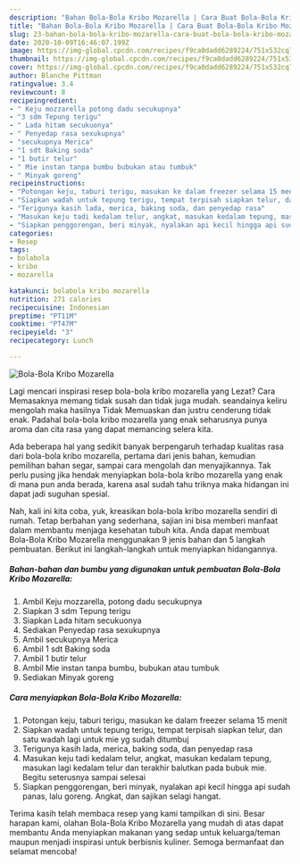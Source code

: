 ```yaml
---
description: "Bahan Bola-Bola Kribo Mozarella | Cara Buat Bola-Bola Kribo Mozarella Yang Bikin Ngiler"
title: "Bahan Bola-Bola Kribo Mozarella | Cara Buat Bola-Bola Kribo Mozarella Yang Bikin Ngiler"
slug: 23-bahan-bola-bola-kribo-mozarella-cara-buat-bola-bola-kribo-mozarella-yang-bikin-ngiler
date: 2020-10-09T16:46:07.199Z
image: https://img-global.cpcdn.com/recipes/f9ca0dadd6289224/751x532cq70/bola-bola-kribo-mozarella-foto-resep-utama.jpg
thumbnail: https://img-global.cpcdn.com/recipes/f9ca0dadd6289224/751x532cq70/bola-bola-kribo-mozarella-foto-resep-utama.jpg
cover: https://img-global.cpcdn.com/recipes/f9ca0dadd6289224/751x532cq70/bola-bola-kribo-mozarella-foto-resep-utama.jpg
author: Blanche Pittman
ratingvalue: 3.4
reviewcount: 8
recipeingredient:
- " Keju mozzarella potong dadu secukupnya"
- "3 sdm Tepung terigu"
- " Lada hitam secukuonya"
- " Penyedap rasa sexukupnya"
- "secukupnya Merica"
- "1 sdt Baking soda"
- "1 butir telur"
- " Mie instan tanpa bumbu bubukan atau tumbuk"
- " Minyak goreng"
recipeinstructions:
- "Potongan keju, taburi terigu, masukan ke dalam freezer selama 15 menit"
- "Siapkan wadah untuk tepung terigu, tempat terpisah siapkan telur, dan satu wadah lagi untuk mie yg sudah ditumbuj"
- "Terigunya kasih lada, merica, baking soda, dan penyedap rasa"
- "Masukan keju tadi kedalam telur, angkat, masukan kedalam tepung, masukan lagi kedalam telur dan terakhir balutkan pada bubuk mie. Begitu seterusnya sampai selesai"
- "Siapkan penggorengan, beri minyak, nyalakan api kecil hingga api sudah panas, lalu goreng. Angkat, dan sajikan selagi hangat."
categories:
- Resep
tags:
- bolabola
- kribo
- mozarella

katakunci: bolabola kribo mozarella 
nutrition: 271 calories
recipecuisine: Indonesian
preptime: "PT11M"
cooktime: "PT47M"
recipeyield: "3"
recipecategory: Lunch

---
```



![Bola-Bola Kribo Mozarella](https://img-global.cpcdn.com/recipes/f9ca0dadd6289224/751x532cq70/bola-bola-kribo-mozarella-foto-resep-utama.jpg)

Lagi mencari inspirasi resep bola-bola kribo mozarella yang Lezat? Cara Memasaknya memang tidak susah dan tidak juga mudah. seandainya keliru mengolah maka hasilnya Tidak Memuaskan dan justru cenderung tidak enak. Padahal bola-bola kribo mozarella yang enak seharusnya punya aroma dan cita rasa yang dapat memancing selera kita.

Ada beberapa hal yang sedikit banyak berpengaruh terhadap kualitas rasa dari bola-bola kribo mozarella, pertama dari jenis bahan, kemudian pemilihan bahan segar, sampai cara mengolah dan menyajikannya. Tak perlu pusing jika hendak menyiapkan bola-bola kribo mozarella yang enak di mana pun anda berada, karena asal sudah tahu triknya maka hidangan ini dapat jadi suguhan spesial.




Nah, kali ini kita coba, yuk, kreasikan bola-bola kribo mozarella sendiri di rumah. Tetap berbahan yang sederhana, sajian ini bisa memberi manfaat dalam membantu menjaga kesehatan tubuh kita. Anda dapat membuat Bola-Bola Kribo Mozarella menggunakan 9 jenis bahan dan 5 langkah pembuatan. Berikut ini langkah-langkah untuk menyiapkan hidangannya.

<!--inarticleads1-->

##### Bahan-bahan dan bumbu yang digunakan untuk pembuatan Bola-Bola Kribo Mozarella:

1. Ambil  Keju mozzarella, potong dadu secukupnya
1. Siapkan 3 sdm Tepung terigu
1. Siapkan  Lada hitam secukuonya
1. Sediakan  Penyedap rasa sexukupnya
1. Ambil secukupnya Merica
1. Ambil 1 sdt Baking soda
1. Ambil 1 butir telur
1. Ambil  Mie instan tanpa bumbu, bubukan atau tumbuk
1. Sediakan  Minyak goreng




<!--inarticleads2-->

##### Cara menyiapkan Bola-Bola Kribo Mozarella:

1. Potongan keju, taburi terigu, masukan ke dalam freezer selama 15 menit
1. Siapkan wadah untuk tepung terigu, tempat terpisah siapkan telur, dan satu wadah lagi untuk mie yg sudah ditumbuj
1. Terigunya kasih lada, merica, baking soda, dan penyedap rasa
1. Masukan keju tadi kedalam telur, angkat, masukan kedalam tepung, masukan lagi kedalam telur dan terakhir balutkan pada bubuk mie. Begitu seterusnya sampai selesai
1. Siapkan penggorengan, beri minyak, nyalakan api kecil hingga api sudah panas, lalu goreng. Angkat, dan sajikan selagi hangat.




Terima kasih telah membaca resep yang kami tampilkan di sini. Besar harapan kami, olahan Bola-Bola Kribo Mozarella yang mudah di atas dapat membantu Anda menyiapkan makanan yang sedap untuk keluarga/teman maupun menjadi inspirasi untuk berbisnis kuliner. Semoga bermanfaat dan selamat mencoba!
